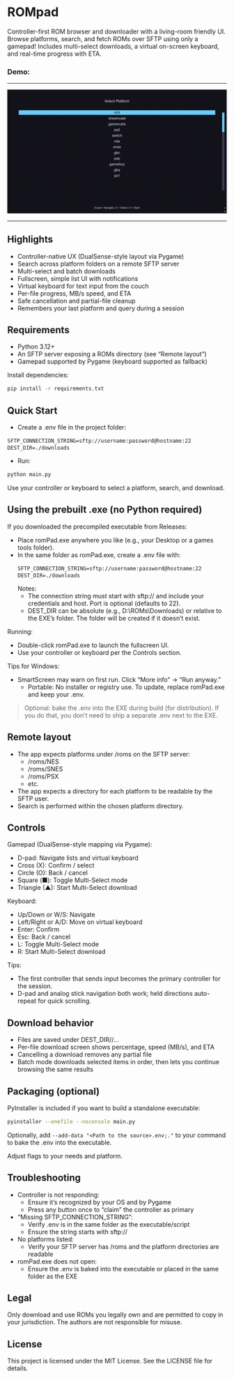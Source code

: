 # ROMpad
Controller-first ROM browser and downloader with a living-room friendly UI. Browse platforms, search, and fetch ROMs over SFTP using only a gamepad! Includes multi-select downloads, a virtual on-screen keyboard, and real-time progress with ETA.

### Demo:

---
![Demo](assets/gif.gif)

---

## Highlights

- Controller-native UX (DualSense-style layout via Pygame)
- Search across platform folders on a remote SFTP server
- Multi-select and batch downloads
- Fullscreen, simple list UI with notifications
- Virtual keyboard for text input from the couch
- Per-file progress, MB/s speed, and ETA
- Safe cancellation and partial-file cleanup
- Remembers your last platform and query during a session

## Requirements

- Python 3.12+
- An SFTP server exposing a ROMs directory (see “Remote layout”)
- Gamepad supported by Pygame (keyboard supported as fallback)

Install dependencies:
```bash
pip install -r requirements.txt
```

## Quick Start

* Create a .env file in the project folder:
```
SFTP_CONNECTION_STRING=sftp://username:password@hostname:22
DEST_DIR=./downloads
```

* Run:
```bash
python main.py
```
Use your controller or keyboard to select a platform, search, and download.

## Using the prebuilt .exe (no Python required)

If you downloaded the precompiled executable from Releases:
- Place romPad.exe anywhere you like (e.g., your Desktop or a games tools folder).
- In the same folder as romPad.exe, create a .env file with:
  ```
  SFTP_CONNECTION_STRING=sftp://username:password@hostname:22
  DEST_DIR=./downloads
  ```
  Notes:
  - The connection string must start with sftp:// and include your credentials and host. Port is optional (defaults to 22).
  - DEST_DIR can be absolute (e.g., D:\ROMs\Downloads) or relative to the EXE’s folder. The folder will be created if it doesn’t exist.

Running:
- Double-click romPad.exe to launch the fullscreen UI.
- Use your controller or keyboard per the Controls section.

Tips for Windows:
- SmartScreen may warn on first run. Click “More info” → “Run anyway.”
  - Portable: No installer or registry use. To update, replace romPad.exe and keep your .env.

> Optional: bake the .env into the EXE during build (for distribution). If you do that, you don’t need to ship a separate .env next to the EXE.

## Remote layout

- The app expects platforms under /roms on the SFTP server:
  - /roms/NES
  - /roms/SNES
  - /roms/PSX
  - etc.
- The app expects a directory for each platform to be readable by the SFTP user.
- Search is performed within the chosen platform directory.

## Controls

Gamepad (DualSense-style mapping via Pygame):
- D-pad: Navigate lists and virtual keyboard
- Cross (X): Confirm / select
- Circle (O): Back / cancel
- Square (■): Toggle Multi-Select mode
- Triangle (▲): Start Multi-Select download

Keyboard:
- Up/Down or W/S: Navigate
- Left/Right or A/D: Move on virtual keyboard
- Enter: Confirm
- Esc: Back / cancel
- L: Toggle Multi-Select mode
- R: Start Multi-Select download

Tips:
- The first controller that sends input becomes the primary controller for the session.
- D-pad and analog stick navigation both work; held directions auto-repeat for quick scrolling.

## Download behavior

- Files are saved under DEST_DIR/<Platform>/...
- Per-file download screen shows percentage, speed (MB/s), and ETA
- Cancelling a download removes any partial file
- Batch mode downloads selected items in order, then lets you continue browsing the same results

## Packaging (optional)

PyInstaller is included if you want to build a standalone executable:

```bash
pyinstaller --onefile --noconsole main.py
```
Optionally, add `--add-data "<Path to the source>.env;."` to your command to bake the .env into the executable.

Adjust flags to your needs and platform.

## Troubleshooting

- Controller is not responding:
  - Ensure it’s recognized by your OS and by Pygame
  - Press any button once to “claim” the controller as primary
- “Missing SFTP_CONNECTION_STRING”:
  - Verify .env is in the same folder as the executable/script
  - Ensure the string starts with sftp://
- No platforms listed:
  - Verify your SFTP server has /roms and the platform directories are readable
- romPad.exe does not open:
  - Ensure the .env is baked into the executable or placed in the same folder as the EXE

## Legal

Only download and use ROMs you legally own and are permitted to copy in your jurisdiction. The authors are not responsible for misuse.

## License

This project is licensed under the MIT License. See the LICENSE file for details.
